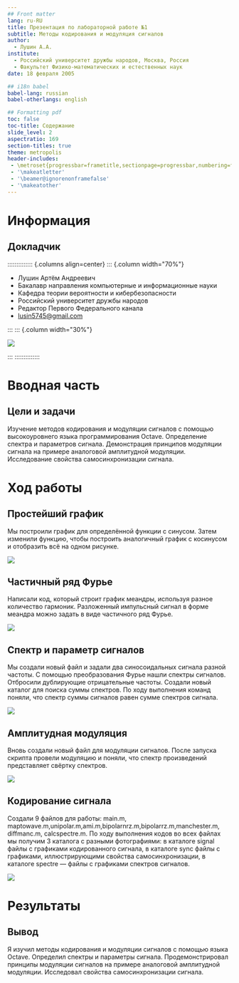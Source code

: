 ```yaml
---
## Front matter
lang: ru-RU
title: Презентация по лабораторной работе №1
subtitle: Методы кодирования и модуляция сигналов
author:
  - Лушин А.А.
institute:
  - Российский университет дружбы народов, Москва, Россия
  - Факультет Физико-математических и естественных наук
date: 18 февраля 2005

## i18n babel
babel-lang: russian
babel-otherlangs: english

## Formatting pdf
toc: false
toc-title: Содержание
slide_level: 2
aspectratio: 169
section-titles: true
theme: metropolis
header-includes:
 - \metroset{progressbar=frametitle,sectionpage=progressbar,numbering=fraction}
 - '\makeatletter'
 - '\beamer@ignorenonframefalse'
 - '\makeatother'
---
```


# Информация

## Докладчик

:::::::::::::: {.columns align=center}
::: {.column width="70%"}

  * Лушин Артём Андреевич
  * Бакалавр направления компьютерные и информационные науки
  * Кафедра теории вероятности и кибербезопасности
  * Российский университет дружбы народов
  * Редактор Первого Федерального канала
  * [lusin5745@gmail.com](mailto:lusin5745@gmail.com)

:::
::: {.column width="30%"}

![](/home/aalushin/фдд/new2/study_2024-2025_admin/labs/lab2/presentation/image/me.jpg)

:::
::::::::::::::

# Вводная часть

## Цели и задачи

Изучение методов кодирования и модуляции сигналов с помощью высокоуровнего языка программирования Octave. Определение спектра и параметров сигнала. Демонстрация принципов модуляции сигнала на примере аналоговой амплитудной модуляции. Исследование свойства самосинхронизации сигнала.

# Ход работы

## Простейший график

Мы построили график для определённой функции с синусом. Затем изменили функцию, чтобы построить аналогичный график с косинусом и отобразить всё на одном рисунке. 

![](/home/aalushin/фдд/new2/study_2024-2025_seti/labs/lab1/presentation/image/2.jpg)

## Частичный ряд Фурье

Написали код, который строит график меандры, используя разное количество гармоник. Разложенный импульсный сигнал в форме меандра можно задать в виде частичного ряд Фурье. 

![](/home/aalushin/фдд/new2/study_2024-2025_seti/labs/lab1/presentation/image/6.jpg)

## Спектр и параметр сигналов

Мы создали новый файл и задали два синосоидальных сигнала разной частоты. С помощью преобразования Фурье нашли спектры сигналов. Отбросили дублирующие отрицательные частоты. Создали новый каталог для поиска суммы спектров. По ходу выполнения команд поняли, что спектр суммы сигналов равен сумме спектров сигнала. 

![](/home/aalushin/фдд/new2/study_2024-2025_seti/labs/lab1/presentation/image/16.jpg)

## Амплитудная модуляция

Вновь создали новый файл для модуляции сигналов. После запуска скрипта провели модуляцию и поняли, что спектр произведений представляет свёртку спектров. 

![](/home/aalushin/фдд/new2/study_2024-2025_seti/labs/lab1/presentation/image/20.jpg)

## Кодирование сигнала

Создали 9 файлов для работы: main.m, maptowave.m,unipolar.m,ami.m,bipolarnrz.m,bipolarrz.m,manchester.m, diffmanc.m, calcspectre.m. По ходу выполнения кодов во всех файлах мы получим 3 каталога с разными фотографиями: в каталоге signal файлы с графиками кодированного сигнала, в каталоге sync файлы с графиками, иллюстрирующими свойства самосинхронизации, в каталоге spectre — файлы с графиками спектров сигналов.

![](/home/aalushin/фдд/new2/study_2024-2025_seti/labs/lab1/presentation/image/31.jpg)

# Результаты

## Вывод 

Я изучил методы кодирования и модуляции сигналов с помощью языка Octave. Определил спектры и параметры сигнала. Продемонстрировал принципы модуляции сигналов на примере аналоговой амплитудной модуляции. Исследовал свойства самосинхронизации сигнала. 


